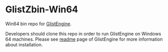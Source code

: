 # GlistZbin-Win64
Win64 bin repo for [GlistEngine](https://github.com/GlistEngine/GlistEngine).

Developers should clone this repo in order to run GlistEngine on Windows 64 machines. Please see [readme](https://github.com/GlistEngine/GlistEngine/blob/main/README.md) page of GlistEngine for more information about installation.

